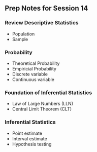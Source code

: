 ## Prep Notes for Session 14
### Review Descriptive Statistics
- Population
- Sample
### Probability 
- Theoretical Probability
- Empiricial Probability
- Discrete variable
- Continuous variable
### Foundation of Inferential Statistics
- Law of Large Numbers (LLN)
- Central Limit Theorem  (CLT)
### Inferential Statistics
- Point estimate
- Interval estimate
- Hypothesis testing
